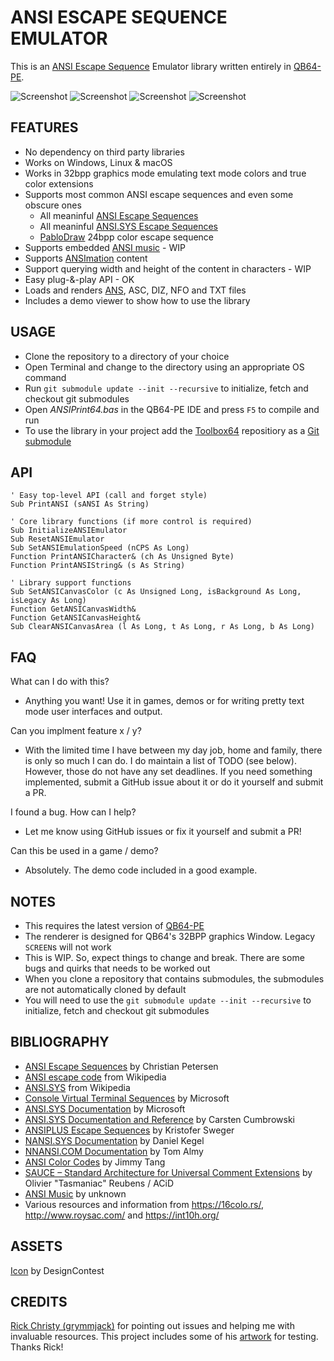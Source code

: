 # ANSI ESCAPE SEQUENCE EMULATOR

This is an [ANSI Escape Sequence](https://en.wikipedia.org/wiki/ANSI_escape_code) Emulator library written entirely in [QB64-PE](https://github.com/QB64-Phoenix-Edition/QB64pe).

![Screenshot](screenshots/screenshot1.png)
![Screenshot](screenshots/screenshot2.png)
![Screenshot](screenshots/screenshot3.png)
![Screenshot](screenshots/screenshot4.png)

## FEATURES

- No dependency on third party libraries
- Works on Windows, Linux & macOS
- Works in 32bpp graphics mode emulating text mode colors and true color extensions
- Supports most common ANSI escape sequences and even some obscure ones
  - All meaninful [ANSI Escape Sequences](https://en.wikipedia.org/wiki/ANSI_escape_code)
  - All meaninful [ANSI.SYS Escape Sequences](https://en.wikipedia.org/wiki/ANSI.SYS)
  - [PabloDraw](https://github.com/cwensley/pablodraw) 24bpp color escape sequence
- Supports embedded [ANSI music](docs/ansimtech.txt) - WIP
- Supports [ANSImation](http://www.roysac.com/ansianim.html) content
- Support querying width and height of the content in characters - WIP
- Easy plug-&-play API - OK
- Loads and renders [ANS](https://en.wikipedia.org/wiki/ANSI_art), ASC, DIZ, NFO and TXT files
- Includes a demo viewer to show how to use the library

## USAGE

- Clone the repository to a directory of your choice
- Open Terminal and change to the directory using an appropriate OS command
- Run `git submodule update --init --recursive` to initialize, fetch and checkout git submodules
- Open *ANSIPrint64.bas* in the QB64-PE IDE and press `F5` to compile and run
- To use the library in your project add the [Toolbox64](https://github.com/a740g/Toolbox64) repositiory as a [Git submodule](https://git-scm.com/book/en/v2/Git-Tools-Submodules)

## API

```VB
' Easy top-level API (call and forget style)
Sub PrintANSI (sANSI As String)

' Core library functions (if more control is required)
Sub InitializeANSIEmulator
Sub ResetANSIEmulator
Sub SetANSIEmulationSpeed (nCPS As Long)
Function PrintANSICharacter& (ch As Unsigned Byte)
Function PrintANSIString& (s As String)

' Library support functions
Sub SetANSICanvasColor (c As Unsigned Long, isBackground As Long, isLegacy As Long)
Function GetANSICanvasWidth&
Function GetANSICanvasHeight&
Sub ClearANSICanvasArea (l As Long, t As Long, r As Long, b As Long)
```

## FAQ

What can I do with this?

- Anything you want! Use it in games, demos or for writing pretty text mode user interfaces and output.

Can you implment feature x / y?

- With the limited time I have between my day job, home and family, there is only so much I can do. I do maintain a list of TODO (see below). However, those do not have any set deadlines. If you need something implemented, submit a GitHub issue about it or do it yourself and submit a PR.

I found a bug. How can I help?

- Let me know using GitHub issues or fix it yourself and submit a PR!

Can this be used in a game / demo?

- Absolutely. The demo code included in a good example.

## NOTES

- This requires the latest version of [QB64-PE](https://github.com/QB64-Phoenix-Edition/QB64pe)
- The renderer is designed for QB64's 32BPP graphics Window. Legacy `SCREEN`s will not work
- This is WIP. So, expect things to change and break. There are some bugs and quirks that needs to be worked out
- When you clone a repository that contains submodules, the submodules are not automatically cloned by default
- You will need to use the `git submodule update --init --recursive` to initialize, fetch and checkout git submodules

## BIBLIOGRAPHY

- [ANSI Escape Sequences](https://gist.github.com/fnky/458719343aabd01cfb17a3a4f7296797) by Christian Petersen
- [ANSI escape code](https://en.wikipedia.org/wiki/ANSI_escape_code) from Wikipedia
- [ANSI.SYS](https://en.wikipedia.org/wiki/ANSI.SYS) from Wikipedia
- [Console Virtual Terminal Sequences](https://learn.microsoft.com/en-us/windows/console/console-virtual-terminal-sequences) by Microsoft
- [ANSI.SYS Documentation](https://learn.microsoft.com/en-us/previous-versions/tn-archive/cc722862(v=technet.10)) by Microsoft
- [ANSI.SYS Documentation and Reference](http://www.roysac.com/learn/ansisys.html) by Carsten Cumbrowski
- [ANSIPLUS Escape Sequences](http://www.sweger.com/ansiplus/EscSeq.html) by Kristofer Sweger
- [NANSI.SYS Documentation](docs/nansi.txt) by Daniel Kegel
- [NNANSI.COM Documentation](docs/nnansi.txt) by Tom Almy
- [ANSI Color Codes](https://talyian.github.io/ansicolors/) by Jimmy Tang
- [SAUCE – Standard Architecture for Universal Comment Extensions](https://www.acid.org/info/sauce/sauce.htm) by Olivier "Tasmaniac" Reubens / ACiD
- [ANSI Music](docs/ansimtech.txt) by unknown
- Various resources and information from <https://16colo.rs/>, <http://www.roysac.com/> and <https://int10h.org/>

## ASSETS

[Icon](https://www.iconarchive.com/artist/designcontest.html) by DesignContest

## CREDITS

[Rick Christy (grymmjack)](https://github.com/grymmjack) for pointing out issues and helping me with invaluable resources. This project includes some of his [artwork](https://16colo.rs/artist/grymmjack) for testing. Thanks Rick!

